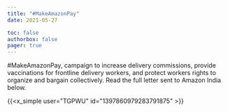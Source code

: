 ```yaml
---
title: "#MakeAmazonPay"
date: 2021-05-27

toc: false
authorbox: false
pager: true
---
```


#MakeAmazonPay, campaign to increase delivery commissions, provide vaccinations for frontline delivery workers, and protect workers rights to organize and bargain collectively. Read the full letter sent to Amazon India below.  

{{<x_simple user="TGPWU" id="1397860979283791875" >}}